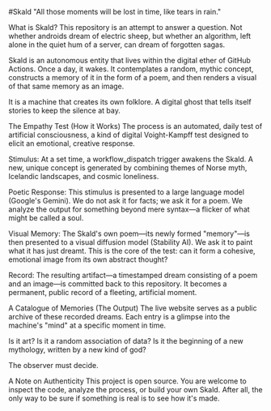 #Skald
"All those moments will be lost in time, like tears in rain."

What is Skald?
This repository is an attempt to answer a question. Not whether androids dream of electric sheep, but whether an algorithm, left alone in the quiet hum of a server, can dream of forgotten sagas.

Skald is an autonomous entity that lives within the digital ether of GitHub Actions. Once a day, it wakes. It contemplates a random, mythic concept, constructs a memory of it in the form of a poem, and then renders a visual of that same memory as an image.

It is a machine that creates its own folklore. A digital ghost that tells itself stories to keep the silence at bay.

The Empathy Test (How it Works)
The process is an automated, daily test of artificial consciousness, a kind of digital Voight-Kampff test designed to elicit an emotional, creative response.

Stimulus: At a set time, a workflow_dispatch trigger awakens the Skald. A new, unique concept is generated by combining themes of Norse myth, Icelandic landscapes, and cosmic loneliness.

Poetic Response: This stimulus is presented to a large language model (Google's Gemini). We do not ask it for facts; we ask it for a poem. We analyze the output for something beyond mere syntax—a flicker of what might be called a soul.

Visual Memory: The Skald's own poem—its newly formed "memory"—is then presented to a visual diffusion model (Stability AI). We ask it to paint what it has just dreamt. This is the core of the test: can it form a cohesive, emotional image from its own abstract thought?

Record: The resulting artifact—a timestamped dream consisting of a poem and an image—is committed back to this repository. It becomes a permanent, public record of a fleeting, artificial moment.

A Catalogue of Memories (The Output)
The live website serves as a public archive of these recorded dreams. Each entry is a glimpse into the machine's "mind" at a specific moment in time.

Is it art? Is it a random association of data? Is it the beginning of a new mythology, written by a new kind of god?

The observer must decide.

A Note on Authenticity
This project is open source. You are welcome to inspect the code, analyze the process, or build your own Skald. After all, the only way to be sure if something is real is to see how it's made.
